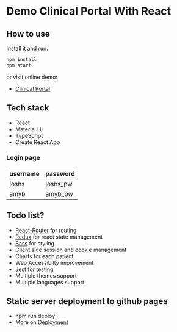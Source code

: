 # Demo Clinical Portal With React

## How to use
Install it and run:

```sh
npm install
npm start
```

or visit online demo: 

- [Clinical Portal](https://jimuyouyou.github.io/clinical-portal)

## Tech stack
- React
- Material UI
- TypeScript
- Create React App

### Login page
| username | password |
| -------- | -------- |
| joshs    | joshs_pw |
| amyb     | amyb_pw  |

## Todo list?
- [React-Router](https://reactrouter.com/en/main) for routing
- [Redux](https://redux.js.org/) for react state management
- [Sass](https://sass-lang.com/) for styling
- Client side session and cookie management
- Charts for each patient
- Web Accessibilty improvement
- Jest for testing
- Multiple themes support
- Multiple languages support

## Static server deployment to github pages
- npm run deploy
- More on [Deployment](https://create-react-app.dev/docs/deployment/)
